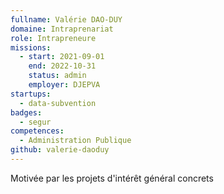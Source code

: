 ```yaml
---
fullname: Valérie DAO-DUY
domaine: Intraprenariat
role: Intrapreneure
missions:
  - start: 2021-09-01
    end: 2022-10-31
    status: admin
    employer: DJEPVA
startups:
  - data-subvention
badges:
  - segur
competences:
  - Administration Publique
github: valerie-daoduy
---
```

Motivée par les projets d'intérêt général concrets
